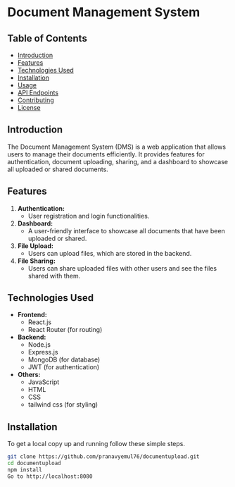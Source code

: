 # Document Management System

## Table of Contents
- [Introduction](#introduction)
- [Features](#features)
- [Technologies Used](#technologies-used)
- [Installation](#installation)
- [Usage](#usage)
- [API Endpoints](#api-endpoints)
- [Contributing](#contributing)
- [License](#license)

## Introduction
The Document Management System (DMS) is a web application that allows users to manage their documents efficiently. It provides features for authentication, document uploading, sharing, and a dashboard to showcase all uploaded or shared documents.

## Features
1. **Authentication:**
   - User registration and login functionalities.
2. **Dashboard:**
   - A user-friendly interface to showcase all documents that have been uploaded or shared.
3. **File Upload:**
   - Users can upload files, which are stored in the backend.
4. **File Sharing:**
   - Users can share uploaded files with other users and see the files shared with them.

## Technologies Used
- **Frontend:**
  - React.js
  - React Router (for routing)
- **Backend:**
  - Node.js
  - Express.js
  - MongoDB (for database)
  - JWT (for authentication)
- **Others:**
  - JavaScript 
  - HTML
  - CSS
  - tailwind css (for styling)

## Installation
To get a local copy up and running follow these simple steps.


   ```bash
   git clone https://github.com/pranavyemul76/documentupload.git
   cd documentupload
   npm install
   Go to http://localhost:8080


